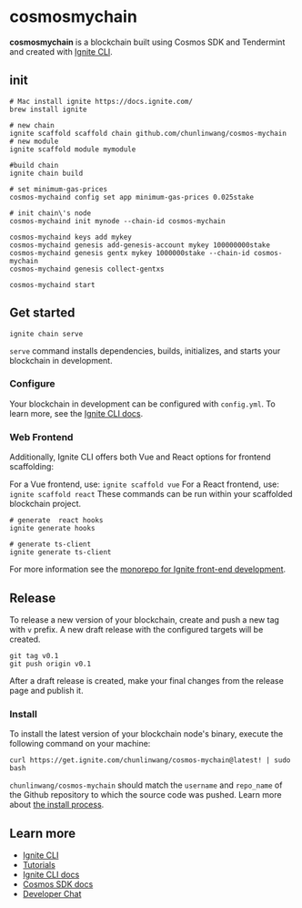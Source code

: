 # cosmosmychain
**cosmosmychain** is a blockchain built using Cosmos SDK and Tendermint and created with [Ignite CLI](https://ignite.com/cli).

## init
```shell
# Mac install ignite https://docs.ignite.com/
brew install ignite

# new chain
ignite scaffold scaffold chain github.com/chunlinwang/cosmos-mychain
# new module
ignite scaffold module mymodule

#build chain
ignite chain build

# set minimum-gas-prices
cosmos-mychaind config set app minimum-gas-prices 0.025stake

# init chain\'s node
cosmos-mychaind init mynode --chain-id cosmos-mychain

cosmos-mychaind keys add mykey
cosmos-mychaind genesis add-genesis-account mykey 100000000stake
cosmos-mychaind genesis gentx mykey 1000000stake --chain-id cosmos-mychain
cosmos-mychaind genesis collect-gentxs

cosmos-mychaind start
```

## Get started

```
ignite chain serve
```

`serve` command installs dependencies, builds, initializes, and starts your blockchain in development.

### Configure

Your blockchain in development can be configured with `config.yml`. To learn more, see the [Ignite CLI docs](https://docs.ignite.com).

### Web Frontend

Additionally, Ignite CLI offers both Vue and React options for frontend scaffolding:

For a Vue frontend, use: `ignite scaffold vue`
For a React frontend, use: `ignite scaffold react`
These commands can be run within your scaffolded blockchain project. 
```shell
# generate  react hooks
ignite generate hooks

# generate ts-client
ignite generate ts-client 
```


For more information see the [monorepo for Ignite front-end development](https://github.com/ignite/web).

## Release
To release a new version of your blockchain, create and push a new tag with `v` prefix. A new draft release with the configured targets will be created.

```
git tag v0.1
git push origin v0.1
```

After a draft release is created, make your final changes from the release page and publish it.

### Install
To install the latest version of your blockchain node's binary, execute the following command on your machine:

```
curl https://get.ignite.com/chunlinwang/cosmos-mychain@latest! | sudo bash
```
`chunlinwang/cosmos-mychain` should match the `username` and `repo_name` of the Github repository to which the source code was pushed. Learn more about [the install process](https://github.com/allinbits/starport-installer).

## Learn more

- [Ignite CLI](https://ignite.com/cli)
- [Tutorials](https://docs.ignite.com/guide)
- [Ignite CLI docs](https://docs.ignite.com)
- [Cosmos SDK docs](https://docs.cosmos.network)
- [Developer Chat](https://discord.gg/ignite)
